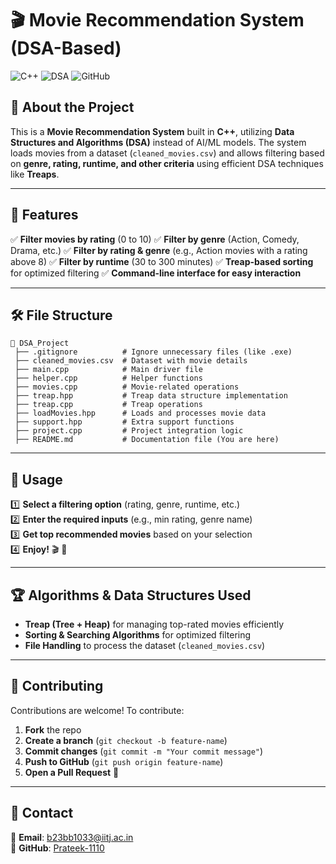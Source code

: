 # 🎬 Movie Recommendation System (DSA-Based)

![C++](https://img.shields.io/badge/Language-C%2B%2B-blue.svg)
![DSA](https://img.shields.io/badge/Algorithms-DSA-orange.svg)
![GitHub](https://img.shields.io/badge/GitHub-Repo-brightgreen)

## 📖 About the Project
This is a **Movie Recommendation System** built in **C++**, utilizing **Data Structures and Algorithms (DSA)** instead of AI/ML models. The system loads movies from a dataset (`cleaned_movies.csv`) and allows filtering based on **genre, rating, runtime, and other criteria** using efficient DSA techniques like **Treaps**.

---

## 🚀 Features
✅ **Filter movies by rating** (0 to 10)
✅ **Filter by genre** (Action, Comedy, Drama, etc.)
✅ **Filter by rating & genre** (e.g., Action movies with a rating above 8)
✅ **Filter by runtime** (30 to 300 minutes)
✅ **Treap-based sorting** for optimized filtering
✅ **Command-line interface for easy interaction**

---

## 🛠️ File Structure
```
📂 DSA_Project
 ├── .gitignore          # Ignore unnecessary files (like .exe)
 ├── cleaned_movies.csv  # Dataset with movie details
 ├── main.cpp            # Main driver file
 ├── helper.cpp          # Helper functions
 ├── movies.cpp          # Movie-related operations
 ├── treap.hpp           # Treap data structure implementation
 ├── treap.cpp           # Treap operations
 ├── loadMovies.hpp      # Loads and processes movie data
 ├── support.hpp         # Extra support functions
 ├── project.cpp         # Project integration logic
 ├── README.md           # Documentation file (You are here)
```

---
## 📌 Usage
1️⃣ **Select a filtering option** (rating, genre, runtime, etc.)  
2️⃣ **Enter the required inputs** (e.g., min rating, genre name)  
3️⃣ **Get top recommended movies** based on your selection  
4️⃣ **Enjoy!** 🎬 🍿

---

## 🏆 Algorithms & Data Structures Used
- **Treap (Tree + Heap)** for managing top-rated movies efficiently
- **Sorting & Searching Algorithms** for optimized filtering
- **File Handling** to process the dataset (`cleaned_movies.csv`)

---

## 🤝 Contributing
Contributions are welcome! To contribute:
1. **Fork** the repo
2. **Create a branch** (`git checkout -b feature-name`)
3. **Commit changes** (`git commit -m "Your commit message"`)
4. **Push to GitHub** (`git push origin feature-name`)
5. **Open a Pull Request** 🚀

---

## 🔗 Contact
📧 **Email**: [b23bb1033@iitj.ac.in](mailto:b23bb1033@iitj.ac.in)  
🐙 **GitHub**: [Prateek-1110](https://github.com/Prateek-1110)
